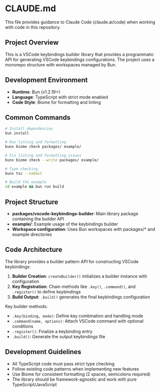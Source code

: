 # CLAUDE.md

This file provides guidance to Claude Code (claude.ai/code) when working with code in this repository.

## Project Overview

This is a VSCode keybindings builder library that provides a programmatic API for generating VSCode keybindings configurations. The project uses a monorepo structure with workspaces managed by Bun.

## Development Environment

- **Runtime**: Bun (v1.2.19+)
- **Language**: TypeScript with strict mode enabled
- **Code Style**: Biome for formatting and linting

## Common Commands

```bash
# Install dependencies
bun install

# Run linting and formatting
bunx biome check packages/ example/

# Fix linting and formatting issues
bunx biome check --write packages/ example/

# Type checking
bunx tsc --noEmit

# Build the example
cd example && bun run build
```

## Project Structure

- **packages/vscode-keybindings-builder**: Main library package containing the builder API
- **example/**: Example usage of the keybindings builder
- **Workspace configuration**: Uses Bun workspaces with packages/\* and example directories

## Code Architecture

The library provides a builder pattern API for constructing VSCode keybindings:

1. **Builder Creation**: `createBuilder()` initializes a builder instance with configuration
2. **Key Registration**: Chain methods like `.key()`, `.command()`, and `.register()` to define keybindings
3. **Build Output**: `.build()` generates the final keybindings configuration

Key builder methods:

- `.key(binding, mode)`: Define key combination and handling mode
- `.command(name, options)`: Attach VSCode command with optional conditions
- `.register()`: Finalize a keybinding entry
- `.build()`: Generate the output keybindings file

## Development Guidelines

- All TypeScript code must pass strict type checking
- Follow existing code patterns when implementing new features
- Use Biome for consistent formatting (2 spaces, semicolons required)
- The library should be framework-agnostic and work with pure TypeScript/JavaScript
